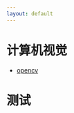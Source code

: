 ```yaml
---
layout: default
---
```


# 计算机视觉
- [opencv](/blog/cv/opencv_largest_connected_components.md)
# 测试